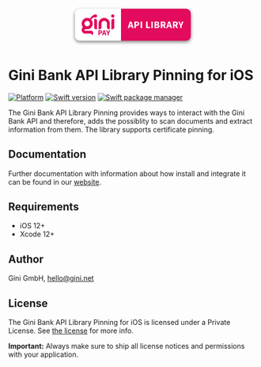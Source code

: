 <p align="center">
<img src="./GiniBank_Logo.png" width="250">
</p>

# Gini Bank API Library Pinning for iOS

[![Platform](https://img.shields.io/badge/platform-iOS-lightgrey.svg)]()
[![Swift version](https://img.shields.io/badge/swift-5.0-orange.svg)]()
[![Swift package manager](https://img.shields.io/badge/Swift_Package_Manager-compatible-orange?style=flat-square)]()

The Gini Bank API Library Pinning provides ways to interact with the Gini Bank API and therefore, adds the possiblity to scan documents and extract information from them. The library supports certificate pinning.

## Documentation

Further documentation with information about how install and integrate it can be found in our [website](https://developer.gini.net/gini-mobile-ios/GiniBankAPILibrary/).

## Requirements

- iOS 12+
- Xcode 12+

## Author

Gini GmbH, hello@gini.net

## License

The Gini Bank API Library Pinning for iOS is licensed under a Private License. See [the license](https://developer.gini.net/gini-mobile-ios/GiniBankAPILibrary/license.html) for more info.

**Important:** Always make sure to ship all license notices and permissions with your application.

